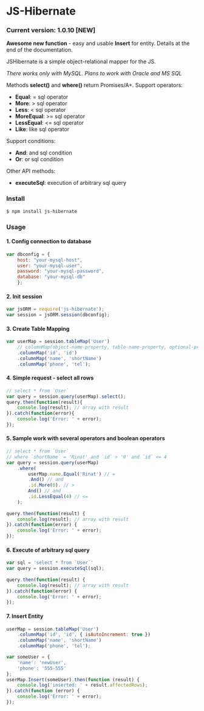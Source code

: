 # JS-Hibernate 

### Current version: 1.0.10 [NEW]
**Awesome new function** - easy and usable **Insert** for entity.
Details at the end of the documentation.

JSHibernate is a simple object-relational mapper for the JS.

*There works only with MySQL. Plans to work with Oracle and MS SQL*

Methods **select()** and **where()** return Promises/A+.
Support operators:
- **Equal**: = sql operator
- **More**: > sql operator
- **Less**: < sql operator
- **MoreEqual**: >= sql operator
- **LessEqual**: <= sql operator
- **Like**: like sql operator

Support conditions:
- **And**: and sql condition
- **Or**: or sql condition

Other API methods:
- **executeSql**:  execution of arbitrary sql query

### Install

```sh
$ npm install js-hibernate
```

### Usage
#### 1. Config connection to database
```javascript
var dbconfig = {
    host: "your-mysql-host",
    user: "your-mysql-user",
    password: "your-mysql-password",
    database: "your-mysql-db"
    };
```

#### 2. Init session
```javascript
var jsORM = require('js-hibernate');
var session = jsORM.session(dbconfig);
```

#### 3. Create Table Mapping
```javascript
var userMap = session.tableMap('User')
    // columnMap(object-name-property, table-name-property, optional-property-config)
    .columnMap('id', 'id') 
    .columnMap('name', 'shortName')
    .columnMap('phone', 'tel');
```

#### 4. Simple request - select all rows
```javascript
// select * from `User` 
var query = session.query(userMap).select();
query.then(function(result){
    console.log(result); // array with result
}).catch(function(error){
    console.log('Error: ' + error);
});
```

#### 5. Sample work with several operators and boolean operators
```javascript
// select * from `User` 
// where `shortName` = 'Rinat' and `id` > '0' and `id` <= 4
var query = session.query(userMap)
    .where(
        userMap.name.Equal('Rinat') // =
        .And() // and
        .id.More(0). // >
        And() // and
        .id.LessEqual(4) // <=
    );
    
query.then(function(result) {
    console.log(result); // array with result
}).catch(function(error) {
    console.log('Error: ' + error);
});
```
#### 6. Execute of arbitrary sql query
```javascript
var sql = 'select * from `User`'
var query = session.executeSql(sql);
    
query.then(function(result) {
    console.log(result); // array with result
}).catch(function(error) {
    console.log('Error: ' + error);
});
```
#### 7. Insert Entity
```javascript
userMap = session.tableMap('User')
    .columnMap('id', 'id', { isAutoIncrement: true })
    .columnMap('name', 'shortName')
    .columnMap('phone', 'tel');

var someUser = {
    'name': 'newUser',
    'phone': '555-555'
};
userMap.Insert(someUser).then(function (result) {
    console.log('inserted: ' + result.affectedRows);
}).catch(function (error) {
    console.log('Error: ' + error);
});
```